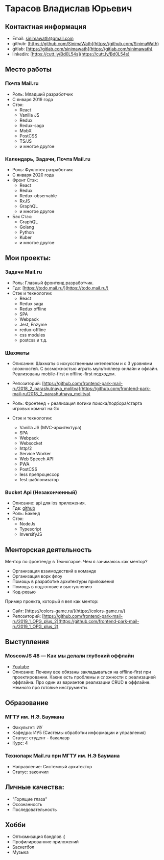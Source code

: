 # Тарасов Владислав Юрьевич
## Контактная информация
 - Email: sinimawath@gmail.com
 - github: [https://github.com/SinimaWath](https://github.com/SinimaWath)
 - gitlab: [https://gitlab.com/sinimawath](https://gitlab.com/sinimawath)
 - linkedin: [https://cutt.ly/Bd0L54s](https://cutt.ly/Bd0L54s)
    
## Место работы
### Почта Mail.ru
  - Роль: Младший разработчик
  - С января 2019 года
  - Стэк: 
    - React
    - Vanilla JS
    - Redux
    - Redux-saga 
    - MobX 
    - PostCSS
    - TS/JS
    - и многое другое
    
### Календарь, Задачи, Почта Mail.ru
  - Роль: Фуллстек разработчик
  - С января 2020 года
  - Фронт Стэк: 
    - React
    - Redux
    - Redux-observable
    - RxJS 
    - GraphQL
    - и многое другое
  - Бэк Стэк:
    - GraphQL
    - Golang
    - Python
    - Kuber
    - и многое другое

## Мои проекты:

### Задачи Mail.ru
  - Роль: Главный фронтенд разработчик.
  - Где: [https://todo.mail.ru/](https://todo.mail.ru/)
  - Стэк и технологии:
    - React
    - Redux saga
    - Redux offline
    - SPA
    - Webpack
    - Jest, Enzyme
    - redux-offline
    - css modules
    - postcss
    и т.д.

### Шахматы
  
  - Описание: Шахматы с искусственным интелектом и c 3 уровнями сложностей. С возможностью играть мультиплеер онлайн и офлайн. Реализованы mobile-first и offline-first подходом. 
  - Репозиторий: [https://github.com/frontend-park-mail-ru/2018_2_parashutnaya_molitva](https://github.com/frontend-park-mail-ru/2018_2_parashutnaya_molitva)
 
  - Роль: Фронтенд + реализация логики поиска/подбора/старта игровых комнат на Go
  
  - Стэк и технологии:
    - Vanilla JS (MVC-архитектура)
    - SPA
    - Webpack
    - Websocket
    - http/2
    - Service Worker
    - Web Speech API
    - PWA
    - PostCSS
    - less препроцессор
    - fest шаблонизатор
    
### Bucket Api (Незаконченный)
  - Описание: api для ios приложения.
  - Где: [github](https://github.com/SinimaWath/BucketApi)
  - Роль: Бэкенд
  - Стэк:
    - NodeJs
    - Typescript
    - InversifyJS
    
## Менторская деятельность
 Ментор по фронтенду в Технопарке. Чем я занимаюсь как ментор?
  - Организация взаимодествий в команде
  - Организация ворк флоу
  - Помощь в разработке архитектуры приложения
  - Помощь в подготовке к выступлению
  - Код-ревью
    
  Пример проекта, который я вел как ментор: 
  - Сайт: [https://colors-game.ru/](https://colors-game.ru/)
  - Репозиторий: [https://github.com/frontend-park-mail-ru/2019_1_OPG_plus_2](https://github.com/frontend-park-mail-ru/2019_1_OPG_plus_2)
  
  
## Выступления
### MoscowJS 48 — Как мы делали глубокий оффлайн
  - [Youtube](https://www.youtube.com/watch?v=Sv-HJag1ri8&list=PL95OM-7UObpGiyAyygO8xBlvi7GKWHSku)
  - Описание: Почему все обязаны закладываться на offline-first при проектировании. Какие есть проблемы и сложности с реализацией оффлайна. Про один из вариантов реализации CRUD в оффлайне. Немного про готовые инструменты.

## Образование
### МГТУ им. Н.Э. Баумана
  - Факультет: ИУ
  - Кафедра: ИУ5 (Системы обработки информации и управления)
  - Статус: студент - бакалавр
  - Курс: 4
  
### Технопарк Mail.ru при МГТУ им. Н.Э Баумана
  - Направление: Системный архитектор
  - Статус: закончил
  
## Личные качества:
  - "Горящие глаза"
  - Осознанность
  - Последовательность

## Хобби
  - Оптизмизация бандлов :)
  - Профилированние приложений
  - Баскетбол
  - Музыка
